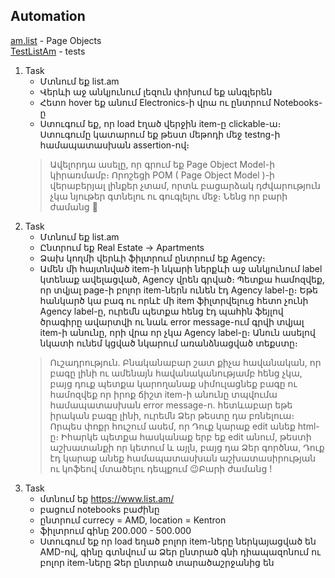 ## Automation
[am.list](main/java/am/list) - Page Objects \
[TestListAm](test/java/TestListAm) - tests
1. Task
   + Մտնում եք list.am
   + Վերևի աջ անկյունում լեզուն փոխում եք անգլերեն
   + Հետո hover եք անում Electronics-ի վրա ու ընտրում Notebooks-ը
   + Ստուգում եք, որ load էղած վերջին item-ը clickable-ա։ Ստուգումը կատարում եք թեստ մեթոդի մեջ testng-ի համապատասխան assertion-ով։
   > Ավելորդա ասելը, որ գրում եք Page Object Model-ի կիրառմամբ։ Որոշեցի POM ( Page Object Model )-ի վերաբերյալ լինքեր չտամ, որտև բացարձակ դժվարություն չկա նյութեր գտնելու ու գուգլելու մեջ։ Նենց որ բարի ժամանց :tropical_drink:
1. Task 
   + Մտնում եք list.am 
   + Ընտրում եք Real Estate -> Apartments
   + Ձախ կողմի վերևի ֆիլտրում ընտրում եք Agency։ 
   + Ամեն մի հայտնված item-ի նկարի ներքևի աջ անկյունում label կտենաք ավելացված, Agency վրեն գրված։ Պետքա համոզվեք, որ տվյալ page-ի բոլոր item-ներն ունեն էդ Agency label-ը։ Եթե հանկարծ կա բագ ու որևէ մի item ֆիլտրվելուց հետո չունի Agency label-ը, ուրեմն պետքա հենց էդ պահին ֆեյլով ծրագիրը ավարտվի ու նաև error message-ում գրվի տվյալ item-ի անունը, որի վրա որ չկա Agency label-ը։ Անուն ասելով նկատի ունեմ կցված նկարում առանձնացված տեքստը։
   > Ուշադրություն. Բնականաբար շատ քիչա հավանական, որ բագը լինի ու ամենայն հավանականությամբ հենց չկա, բայց դուք պետքա կարողանաք սիմուլացնեք բագը ու համոզվեք որ իրոք ճիշտ item-ի անունը տպվումա համապատասխան error message-ո. հետևաբար եթե իրական բագը լինի, ուրեմն Ձեր թեստը դա բռնելուա։ Որպես փոքր հուշում ասեմ, որ Դուք կարաք edit անեք html-ը։ Իհարկե պետքա հասկանաք երբ եք edit անում, թեստի աշխատանքի որ կետում և այլն, բայց դա Ձեր գործնա, Դուք էդ կարաք անեք համապատասխան աշխատասիրության ու կոֆեով մտածելու դեպքում :wink:Բարի ժամանց !
1. Task
   +  մտնում եք https://www.list.am/
   +  բացում notebooks բաժինը
   +  ընտրում currecy = AMD, location = Kentron
   +  ֆիլտրում գինը 200․000 - 500․000
   +  Ստուգում եք որ load եղած բոլոր item-ները ներկայացված են AMD-ով, գինը գտնվում ա Ձեր ընտրած գնի դիապազոնում ու բոլոր item-ները Ձեր ընտրած տարածաշրջանից են